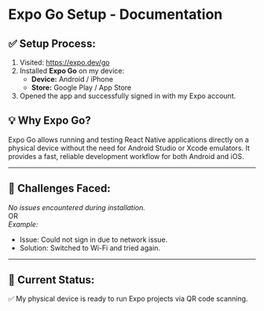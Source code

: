 # Expo Go Setup - Documentation

## ✅ Setup Process:

1. Visited: https://expo.dev/go
2. Installed **Expo Go** on my device:
   - **Device:** Android / iPhone
   - **Store:** Google Play / App Store
3. Opened the app and successfully signed in with my Expo account.

## 💡 Why Expo Go?
Expo Go allows running and testing React Native applications directly on a physical device without the need for Android Studio or Xcode emulators. It provides a fast, reliable development workflow for both Android and iOS.

---

## 🚧 Challenges Faced:
_No issues encountered during installation._  
OR  
_Example:_  
- Issue: Could not sign in due to network issue.  
- Solution: Switched to Wi-Fi and tried again.

---

## 🏁 Current Status:
✅ My physical device is ready to run Expo projects via QR code scanning.
